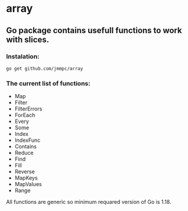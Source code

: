 # array
<h2>Go package contains usefull functions to work with slices.</h2>

<h3>Instalation:</h3>
<code>go get github.com/jmmpc/array</code>

<h3>The current list of functions:</h3>
<ul>
<li>Map</li>
<li>Filter</li>
<li>FilterErrors</li>
<li>ForEach</li>
<li>Every</li>
<li>Some</li>
<li>Index</li>
<li>IndexFunc</li>
<li>Contains</li>
<li>Reduce</li>
<li>Find</li>
<li>Fill</li>
<li>Reverse</li>
<li>MapKeys</li>
<li>MapValues</li>
<li>Range</li>
</ul>

<p>All functions are generic so minimum requared version of Go is 1.18.</p>
